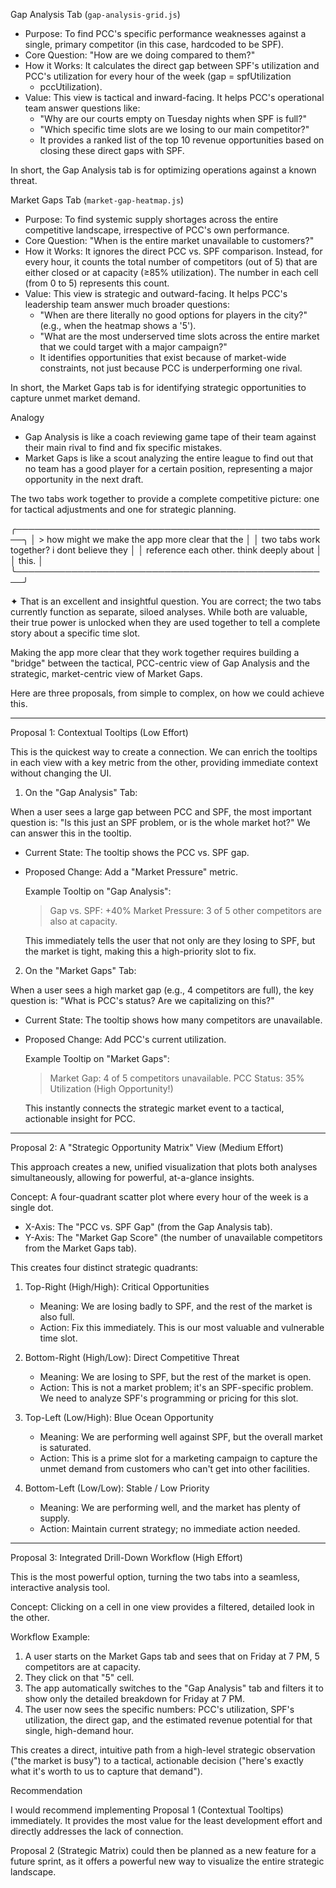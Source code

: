   Gap Analysis Tab (`gap-analysis-grid.js`)

   * Purpose: To find PCC's specific performance 
     weaknesses against a single, primary competitor
     (in this case, hardcoded to be SPF).
   * Core Question: "How are we doing compared to
     them?"
   * How it Works: It calculates the direct gap
     between SPF's utilization and PCC's utilization
     for every hour of the week (gap = spfUtilization
      - pccUtilization).
   * Value: This view is tactical and inward-facing.
     It helps PCC's operational team answer questions
      like:
       * "Why are our courts empty on Tuesday nights
         when SPF is full?"
       * "Which specific time slots are we losing to
         our main competitor?"
       * It provides a ranked list of the top 10
         revenue opportunities based on closing these
         direct gaps with SPF.

  In short, the Gap Analysis tab is for optimizing
  operations against a known threat.

  Market Gaps Tab (`market-gap-heatmap.js`)

   * Purpose: To find systemic supply shortages
     across the entire competitive landscape,
     irrespective of PCC's own performance.
   * Core Question: "When is the entire market
     unavailable to customers?"
   * How it Works: It ignores the direct PCC vs. SPF
     comparison. Instead, for every hour, it counts
     the total number of competitors (out of 5) that
     are either closed or at capacity (≥85%
     utilization). The number in each cell (from 0 to
      5) represents this count.
   * Value: This view is strategic and 
     outward-facing. It helps PCC's leadership team
     answer much broader questions:
       * "When are there literally no good options
         for players in the city?" (e.g., when the
         heatmap shows a '5').
       * "What are the most underserved time slots
         across the entire market that we could
         target with a major campaign?"
       * It identifies opportunities that exist
         because of market-wide constraints, not just
         because PCC is underperforming one rival.

  In short, the Market Gaps tab is for identifying
  strategic opportunities to capture unmet market
  demand.

  Analogy

   * Gap Analysis is like a coach reviewing game tape
     of their team against their main rival to find
     and fix specific mistakes.
   * Market Gaps is like a scout analyzing the entire
     league to find out that no team has a good player
      for a certain position, representing a major
     opportunity in the next draft.



  The two tabs work together to provide a complete
  competitive picture: one for tactical adjustments
   and one for strategic planning.

╭───────────────────────────────────────────────────╮
│  > how might we make the app more clear that the │
│     two tabs work together? i dont believe they  │
│    reference each other. think deeply about      │
│    this.                                         │
╰───────────────────────────────────────────────────╯

✦ That is an excellent and insightful question. You
  are correct; the two tabs currently function as
  separate, siloed analyses. While both are valuable,
   their true power is unlocked when they are used
  together to tell a complete story about a specific
  time slot.

  Making the app more clear that they work together
   requires building a "bridge" between the
  tactical, PCC-centric view of Gap Analysis and
  the strategic, market-centric view of Market 
  Gaps.

  Here are three proposals, from simple to complex,
   on how we could achieve this.

  ---

  Proposal 1: Contextual Tooltips (Low Effort)

  This is the quickest way to create a connection.
  We can enrich the tooltips in each view with a
  key metric from the other, providing immediate
  context without changing the UI.

  1. On the "Gap Analysis" Tab:

  When a user sees a large gap between PCC and
  SPF, the most important question is: "Is this
  just an SPF problem, or is the whole market
  hot?" We can answer this in the tooltip.

   * Current State: The tooltip shows the PCC vs.
     SPF gap.
   * Proposed Change: Add a "Market Pressure"
     metric.

      Example Tooltip on "Gap Analysis":
      > Gap vs. SPF: +40%
      > Market Pressure: 3 of 5 other competitors 
  are also at capacity.

      This immediately tells the user that not
  only are they losing to SPF, but the market is
  tight, making this a high-priority slot to fix.

  2. On the "Market Gaps" Tab:

  When a user sees a high market gap (e.g., 4
  competitors are full), the key question is:
  "What is PCC's status? Are we capitalizing on
  this?"

   * Current State: The tooltip shows how many
     competitors are unavailable.
   * Proposed Change: Add PCC's current utilization.

      Example Tooltip on "Market Gaps":
      > Market Gap: 4 of 5 competitors unavailable.
      > PCC Status: 35% Utilization (High 
  Opportunity!)


      This instantly connects the strategic market
  event to a tactical, actionable insight for PCC.

  ---

  Proposal 2: A "Strategic Opportunity Matrix" View
   (Medium Effort)

  This approach creates a new, unified
  visualization that plots both analyses
  simultaneously, allowing for powerful,
  at-a-glance insights.

  Concept: A four-quadrant scatter plot where every
   hour of the week is a single dot.

   * X-Axis: The "PCC vs. SPF Gap" (from the Gap
     Analysis tab).
   * Y-Axis: The "Market Gap Score" (the number of
     unavailable competitors from the Market Gaps
     tab).

  This creates four distinct strategic quadrants:

   1. Top-Right (High/High): Critical Opportunities
       * Meaning: We are losing badly to SPF, and
         the rest of the market is also full.
       * Action: Fix this immediately. This is our
         most valuable and vulnerable time slot.

   2. Bottom-Right (High/Low): Direct Competitive 
      Threat
       * Meaning: We are losing to SPF, but the rest
         of the market is open.
       * Action: This is not a market problem; it's
         an SPF-specific problem. We need to analyze
         SPF's programming or pricing for this slot.

   3. Top-Left (Low/High): Blue Ocean Opportunity
       * Meaning: We are performing well against
         SPF, but the overall market is saturated.
       * Action: This is a prime slot for a
         marketing campaign to capture the unmet
         demand from customers who can't get into
         other facilities.

   4. Bottom-Left (Low/Low): Stable / Low Priority
       * Meaning: We are performing well, and the
         market has plenty of supply.
       * Action: Maintain current strategy; no
         immediate action needed.

  ---

  Proposal 3: Integrated Drill-Down Workflow (High 
  Effort)

  This is the most powerful option, turning the two
   tabs into a seamless, interactive analysis tool.

  Concept: Clicking on a cell in one view provides
  a filtered, detailed look in the other.

  Workflow Example:


   1. A user starts on the Market Gaps tab and sees
      that on Friday at 7 PM, 5 competitors are at
      capacity.
   2. They click on that "5" cell.
   3. The app automatically switches to the "Gap 
      Analysis" tab and filters it to show only the
      detailed breakdown for Friday at 7 PM.
   4. The user now sees the specific numbers: PCC's
      utilization, SPF's utilization, the direct gap,
      and the estimated revenue potential for that
      single, high-demand hour.

  This creates a direct, intuitive path from a
  high-level strategic observation ("the market is
  busy") to a tactical, actionable decision
  ("here's exactly what it's worth to us to capture
   that demand").

  Recommendation

  I would recommend implementing Proposal 1 
  (Contextual Tooltips) immediately. It provides
  the most value for the least development effort
  and directly addresses the lack of connection.

  Proposal 2 (Strategic Matrix) could then be
  planned as a new feature for a future sprint, as
  it offers a powerful new way to visualize the
  entire strategic landscape.